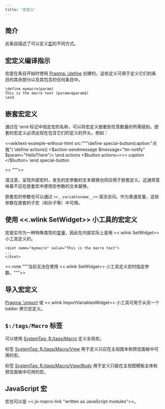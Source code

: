 ```yaml
---
title: '宏定义'
---
```


## 简介

此条目描述了可以定义[宏](Macros)的不同方式。

## 宏定义编译指示

宏是在条目开始时使用 [Pragma: \define](#Pragma%3A%20%5Cdefine) 创建的。这些定义可用于定义它们的条目的其余部分以及其包含的任何条目中。

```
\define mymacro(param)
This is the macro text (param=$param$)
\end
```

## 嵌套宏定义

通过在 \end 标记中指定宏的名称，可以将宏定义嵌套到任意数量的所需级别。嵌套的宏定义必须出现在包含它们的定义的开头。例如：

<<wikitext-example-without-html src:"""\define special-button(caption:"点我")
\define actions()
<$action-sendmessage $message="tm-notify" $param="HelloThere"/>
\end actions
<$button actions=<<actions>>>
$caption$
</$button>
\end special-button

<<special-button>>
""">>

请注意，呈现外部宏时，发生的宏参数的文本替换也将应用于嵌套定义。这通常意味着不应在嵌套宏中使用宏参数的文本替换。

嵌套宏的参数也可以通过 `<<__variablename__>>` 语法访问。作为普通变量，这些参数在嵌套的子宏（和孙子等）中可用。

## 使用 <<.wlink SetWidget>> 小工具的宏定义

宏是实作为一种特殊类型的[变量](Variables)，因此在内部实际上是用 <<.wlink SetWidget>> 小工具定义的。

```
<$set name="mymacro" value="This is the macro text">
...
</$set>
```

<<.note """当前无法在使用 <<.wlink SetWidget>> 小工具定义宏时指定参数。""">>

## 导入宏定义

[Pragma: \import](#Pragma%3A%20%5Cimport) 或 <<.wlink ImportVariablesWidget>> 小工具可用于从另一个 tiddler 拷贝宏定义。

## `$:/tags/Macro` 标签

可以使用 [SystemTag: $:/tags/Macro](#SystemTag%3A%20%24%3A/tags/Macro) 定义全局宏。

标签 [SystemTag: $:/tags/Macro/View](#SystemTag%3A%20%24%3A/tags/Macro/View) 用于定义只应在主视图本和预览面板中可用的宏。

标签 [SystemTag: $:/tags/Macro/View/Body](#SystemTag%3A%20%24%3A/tags/Macro/View/Body) 用于定义只能在主视图模板主体和预览面板中可用的宏。

## JavaScript 宏

宏也可以是 <<.js-macro-link "written as JavaScript modules">>。